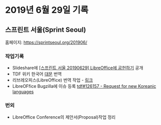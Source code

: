 # 2019년 6월 29일 기록 

## 스프린트 서울(Sprint Seoul)

홈페이지: https://sprintseoul.org/201906/ 

### 작업기록

* Slideshare에 [[스프린트 서울 20190629] LibreOffice에 공헌하기](https://www.slideshare.net/studioego/20190629-libreoffice) 공개
* TDF 위키 한국어 [대문](https://wiki.documentfoundation.org/Main_Page/ko) 번역
* 리브레오피스(LibreOffice) 번역 작업 - [링크](https://translations.documentfoundation.org/ko/)
* LibreOFfice Bugzilla에 이슈 등록 [tdf#126157 - Request for new Koreanic languages](https://bugs.documentfoundation.org/show_bug.cgi?id=126157)

### 번외
* LibreOffice Conference의 제안서(Proposal)작업 정리 
